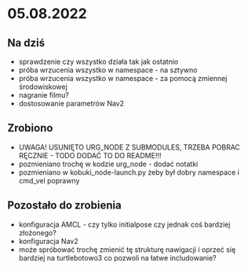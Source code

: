 # 05.08.2022

## Na dziś

* sprawdzenie czy wszystko działa tak jak ostatnio
* próba wrzucenia wszystko w namespace - na sztywno
* próba wrzucenia wszystko w namespace - za pomocą zmiennej środowiskowej
* nagranie filmu?
* dostosowanie parametrów Nav2

## Zrobiono

* UWAGA! USUNIĘTO URG_NODE Z SUBMODULES, TRZEBA POBRAC RĘCZNIE - TODO DODAĆ TO DO README!!!
* pozmieniano trochę w kodzie urg_node - dodać notatki
* pozmieniano w kobuki_node-launch.py żeby był dobry namespace i cmd_vel poprawny
  
## Pozostało do zrobienia
* konfiguracja AMCL - czy tylko initialpose czy jednak coś bardziej złożonego?
* konfiguracja Nav2
* może spróbować trochę zmienić tę strukturę nawigacji i oprzeć się bardziej na turtlebotowo3 co pozwoli na łatwe includowanie?
